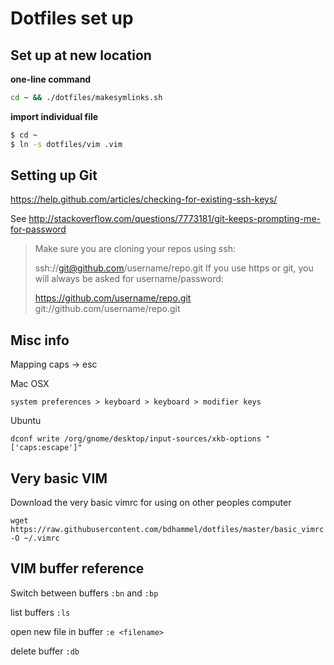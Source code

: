 # Dotfiles set up

## Set up at new location

**one-line command**
~~~bash
cd ~ && ./dotfiles/makesymlinks.sh
~~~

**import individual file**
~~~bash
$ cd ~
$ ln -s dotfiles/vim .vim
~~~

## Setting up Git

https://help.github.com/articles/checking-for-existing-ssh-keys/

See http://stackoverflow.com/questions/7773181/git-keeps-prompting-me-for-password

> Make sure you are cloning your repos using ssh:
> 
> ssh://git@github.com/username/repo.git
> If you use https or git, you will always be asked for username/password:
> 
> https://github.com/username/repo.git
> git://github.com/username/repo.git

## Misc info

Mapping caps -> <kb>esc</kb>

Mac OSX
```
system preferences > keyboard > keyboard > modifier keys
```

Ubuntu
```
dconf write /org/gnome/desktop/input-sources/xkb-options "['caps:escape']"
```

## Very basic VIM

Download the very basic vimrc for using on other peoples computer

```
wget https://raw.githubusercontent.com/bdhammel/dotfiles/master/basic_vimrc -O ~/.vimrc
```


## VIM buffer reference

Switch between buffers `:bn` and `:bp` 	

list buffers `:ls`

open new file in buffer `:e <filename>`

delete buffer `:db`
